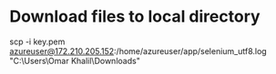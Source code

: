 # Download files to local directory
scp -i key.pem azureuser@172.210.205.152:/home/azureuser/app/selenium_utf8.log "C:\Users\Omar Khalil\Downloads"
